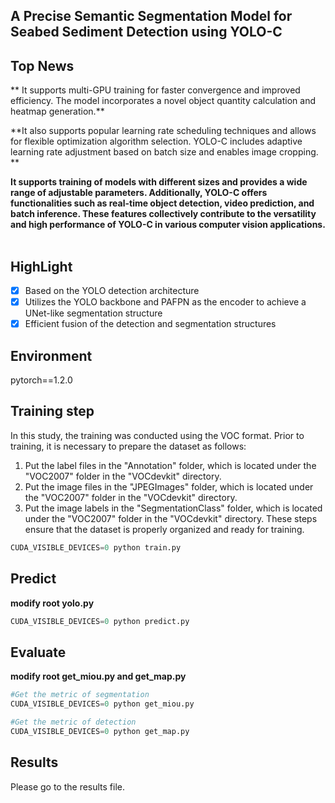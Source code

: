 ## A Precise Semantic Segmentation Model for Seabed Sediment Detection using YOLO-C


## Top News
** It supports multi-GPU training for faster convergence and improved efficiency. The model incorporates a novel object quantity calculation and heatmap generation.**  

**It also supports popular learning rate scheduling techniques and allows for flexible optimization algorithm selection. YOLO-C includes adaptive learning rate adjustment based on batch size and enables image cropping. **  

**It supports training of models with different sizes and provides a wide range of adjustable parameters. Additionally, YOLO-C offers functionalities such as real-time object detection, video prediction, and batch inference. These features collectively contribute to the versatility and high performance of YOLO-C in various computer vision applications.**   

## HighLight
- [x] Based on the YOLO detection architecture
- [x] Utilizes the YOLO backbone and PAFPN as the encoder to achieve a UNet-like segmentation structure
- [x] Efficient fusion of the detection and segmentation structures

## Environment
pytorch==1.2.0


## Training step
In this study, the training was conducted using the VOC format. Prior to training, it is necessary to prepare the dataset as follows:
1. Put the label files in the "Annotation" folder, which is located under the "VOC2007" folder in the "VOCdevkit" directory.
2. Put the image files in the "JPEGImages" folder, which is located under the "VOC2007" folder in the "VOCdevkit" directory.
3. Put the image labels in the "SegmentationClass" folder, which is located under the "VOC2007" folder in the "VOCdevkit" directory.
These steps ensure that the dataset is properly organized and ready for training.
```python
CUDA_VISIBLE_DEVICES=0 python train.py
```

## Predict 
**modify root yolo.py**
```python
CUDA_VISIBLE_DEVICES=0 python predict.py
```

## Evaluate 
**modify root get_miou.py and get_map.py**
```python
#Get the metric of segmentation
CUDA_VISIBLE_DEVICES=0 python get_miou.py 
```

```python
#Get the metric of detection
CUDA_VISIBLE_DEVICES=0 python get_map.py 
```
## Results
Please go to the results file.

